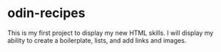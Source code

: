 # odin-recipes
This is my first project to display my new HTML skills. I will display my ability to create a boilerplate, lists, and add links and images.